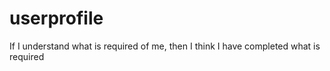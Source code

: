 # userprofile
If I understand what is required of me, then I think I have completed what is required
